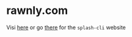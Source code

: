 # rawnly.com

Visi [here](http://rawnly.com) or go [there](https://rawnly.github.io/splash-cli) for the `splash-cli` website